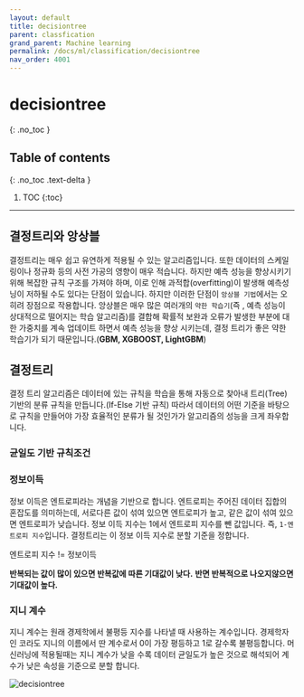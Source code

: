```yaml
---
layout: default
title: decisiontree
parent: classfication
grand_parent: Machine learning
permalink: /docs/ml/classification/decisiontree
nav_order: 4001
---
```


# decisiontree
{: .no_toc }

## Table of contents
{: .no_toc .text-delta }

1. TOC
{:toc}

---

## 결정트리와 앙상블 
결정트리는 매우 쉽고 유연하게 적용될 수 있는 알고리즘입니다. 또한 데이터의 스케일링이나 정규화 등의 사전 가공의 영향이 매우 적습니다. 하지만 예측 성능을 향상시키기 위해 복잡한 규칙 구조를 가져야 하며, 이로 인해 과적합(overfitting)이 발생해 예측성닝이 저하될 수도 있다는 단점이 있습니다. 
하지만 이러한 단점이 ``앙상블 기법``에서는 오히려 장점으로 작용합니다. 앙상블은 매우 많은 여러개의 ``약한 학습기``(즉 , 예측 성능이 상대적으로 떨어지는 학습 알고리즘)를 결합해 확률적 보완과 오류가 발생한 부분에 대한 가중치를 계속 업데이트 하면서 예측 성능을 향상 시키는데, 결정 트리가 좋은 약한 학습기가 되기 때문입니다.(**GBM, XGBOOST, LightGBM**)


## 결정트리 
결정 트리 알고리즘은 데이터에 있는 규칙을 학습을 통해 자동으로 찾아내 트리(Tree)기반의 분류 규칙을 만듭니다.(If-Else 기반 규칙)
따라서 데이터의 어떤 기준을 바탕으로 규칙을 만들어야 가장 효율적인 분류가 될 것인가가 알고리즘의 성능을 크게 좌우합니다. 

### 균일도 기반 규칙조건 
### 정보이득 
정보 이득은 엔트로피라는 개념을 기반으로 합니다. 엔트로피는 주어진 데이터 집합의 혼잡도를 의미하는데, 서로다른 값이 섞여 있으면 엔트로피가 높고, 같은 값이 섞여 있으면 엔트로피가 낮습니다. 정보 이득 지수는 1에서 엔트로피 지수를 뺀 값입니다. 즉, ``1-엔트로피 지수``입니다. 결정트리는 이 정보 이득 지수로 분할 기준을 정합니다. 

엔트로피 지수 != 정보이득 

**반복되는 값이 많이 있으면 반복값에 따른 기대값이 낮다.**
**반면 반복적으로 나오지않으면 기대값이 높다.**

### 지니 계수 
지니 계수는 원래 경제학에서 불평등 지수를 나타낼 때 사용하는 계수입니다. 경제학자인 코라도 지니의 이름에서 딴 계수로서 0이 가장 평등하고 1로 갈수록 불평등합니다. 머신러닝에 적용될때는 지니 계수가 낮을 수록 데이터 균일도가 높은 것으로 해석되어 계수가 낮은 속성을 기준으로 분할 합니다.

![decisiontree](../img/04_decisiontree.png)

